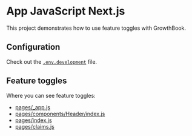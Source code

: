 # App JavaScript Next.js

This project demonstrates how to use feature toggles with GrowthBook.

## Configuration

Check out the [`.env.development`](./.env.development) file.

## Feature toggles

Where you can see feature toggles:

- [pages/_app.js](./pages/_app.js)
- [pages/components/Header/index.js](./pages/components/Header/index.js)
- [pages/index.js](./pages/index.js)
- [pages/claims.js](./pages/claims.js)
